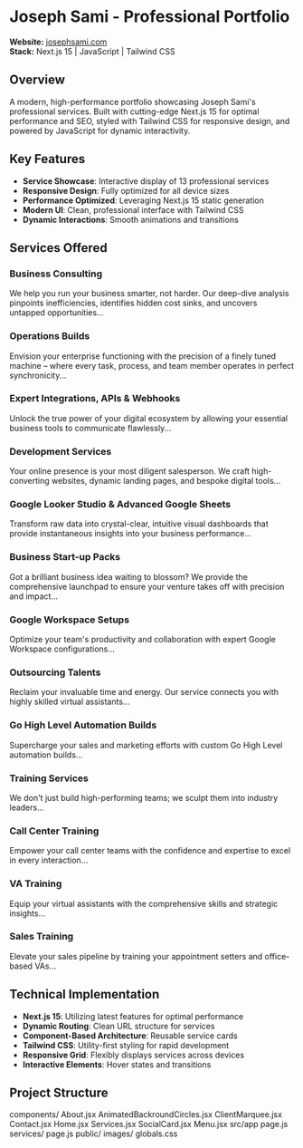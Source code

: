 # Joseph Sami - Professional Portfolio

**Website:** [josephsami.com](https://josephsami.com)  
**Stack:** Next.js 15 | JavaScript | Tailwind CSS  

## Overview

A modern, high-performance portfolio showcasing Joseph Sami's professional services. Built with cutting-edge Next.js 15 for optimal performance and SEO, styled with Tailwind CSS for responsive design, and powered by JavaScript for dynamic interactivity.

## Key Features

- **Service Showcase**: Interactive display of 13 professional services
- **Responsive Design**: Fully optimized for all device sizes
- **Performance Optimized**: Leveraging Next.js 15 static generation
- **Modern UI**: Clean, professional interface with Tailwind CSS
- **Dynamic Interactions**: Smooth animations and transitions

## Services Offered

### Business Consulting
We help you run your business smarter, not harder. Our deep-dive analysis pinpoints inefficiencies, identifies hidden cost sinks, and uncovers untapped opportunities...

### Operations Builds
Envision your enterprise functioning with the precision of a finely tuned machine – where every task, process, and team member operates in perfect synchronicity...

### Expert Integrations, APIs & Webhooks
Unlock the true power of your digital ecosystem by allowing your essential business tools to communicate flawlessly...

### Development Services
Your online presence is your most diligent salesperson. We craft high-converting websites, dynamic landing pages, and bespoke digital tools...

### Google Looker Studio & Advanced Google Sheets
Transform raw data into crystal-clear, intuitive visual dashboards that provide instantaneous insights into your business performance...

### Business Start-up Packs
Got a brilliant business idea waiting to blossom? We provide the comprehensive launchpad to ensure your venture takes off with precision and impact...

### Google Workspace Setups
Optimize your team's productivity and collaboration with expert Google Workspace configurations...

### Outsourcing Talents
Reclaim your invaluable time and energy. Our service connects you with highly skilled virtual assistants...

### Go High Level Automation Builds
Supercharge your sales and marketing efforts with custom Go High Level automation builds...

### Training Services
We don't just build high-performing teams; we sculpt them into industry leaders...

### Call Center Training
Empower your call center teams with the confidence and expertise to excel in every interaction...

### VA Training
Equip your virtual assistants with the comprehensive skills and strategic insights...

### Sales Training
Elevate your sales pipeline by training your appointment setters and office-based VAs...

## Technical Implementation

- **Next.js 15**: Utilizing latest features for optimal performance
- **Dynamic Routing**: Clean URL structure for services
- **Component-Based Architecture**: Reusable service cards
- **Tailwind CSS**: Utility-first styling for rapid development
- **Responsive Grid**: Flexibly displays services across devices
- **Interactive Elements**: Hover states and transitions

## Project Structure
components/
About.jsx
AnimatedBackroundCircles.jsx
ClientMarquee.jsx
Contact.jsx
Home.jsx
Services.jsx
SocialCard.jsx
Menu.jsx
src/app
page.js
services/
page.js
public/
images/
globals.css
